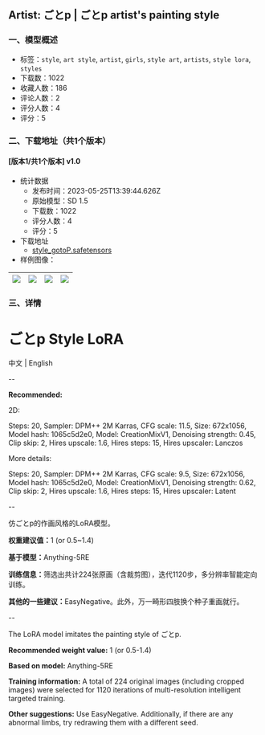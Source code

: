 ## Artist: ごとp | ごとp artist's painting style
### 一、模型概述

- 标签：`style`, `art style`, `artist`, `girls`, `style art`, `artists`, `style lora`, `styles`
- 下载数：1022
- 收藏人数：186
- 评论人数：2
- 评分人数：4
- 评分：5

### 二、下载地址（共1个版本）

#### [版本1/共1个版本] v1.0

- 统计数据
  - 发布时间：2023-05-25T13:39:44.626Z
  - 原始模型：SD 1.5
  - 下载数：1022
  - 评分人数：4
  - 评分：5
- 下载地址
  - [style_gotoP.safetensors](https://civitai.com/api/download/models/80746)
- 样例图像：

| <img src="https://image.civitai.com/xG1nkqKTMzGDvpLrqFT7WA/90772d22-45fd-4886-8850-3b319173f509/width=450/906434.jpeg" /> | <img src="https://image.civitai.com/xG1nkqKTMzGDvpLrqFT7WA/c90436a4-b331-447b-8e78-dd52251e72e3/width=450/906414.jpeg" /> | <img src="https://image.civitai.com/xG1nkqKTMzGDvpLrqFT7WA/7522614b-c2b5-454e-95cb-325670ea4487/width=450/906416.jpeg" /> | <img src="https://image.civitai.com/xG1nkqKTMzGDvpLrqFT7WA/ee5e2028-8b80-44a4-91bf-445b71cb4c55/width=450/906412.jpeg" /> |
| ---- | ---- | ---- | ---- |


### 三、详情
<h1>ごとp Style LoRA</h1><p>中文 | English</p><p>--</p><p><strong>Recommended:</strong></p><p>2D:</p><p>Steps: 20, Sampler: DPM++ 2M Karras, CFG scale: 11.5, Size: 672x1056, Model hash: 1065c5d2e0, Model: CreationMixV1, Denoising strength: 0.45, Clip skip: 2, Hires upscale: 1.6, Hires steps: 15, Hires upscaler: Lanczos</p><p>More details:</p><p>Steps: 20, Sampler: DPM++ 2M Karras, CFG scale: 9.5, Size: 672x1056, Model hash: 1065c5d2e0, Model: CreationMixV1, Denoising strength: 0.62, Clip skip: 2, Hires upscale: 1.6, Hires steps: 15, Hires upscaler: Latent</p><p>--</p><p>仿ごとp的作画风格的LoRA模型。</p><p></p><p><strong>权重建议值：</strong>1 (or 0.5~1.4)</p><p><strong>基于模型：</strong>Anything-5RE</p><p><strong>训练信息：</strong>筛选出共计224张原画（含裁剪图），迭代1120步，多分辨率智能定向训练。</p><p><strong>其他的一些建议：</strong>EasyNegative。此外，万一畸形四肢换个种子重画就行。</p><p>--</p><p>The LoRA model imitates the painting style of ごとp.</p><p></p><p><strong>Recommended weight value:</strong> 1 (or 0.5-1.4)</p><p><strong>Based on model:</strong> Anything-5RE</p><p><strong>Training information:</strong> A total of 224 original images (including cropped images) were selected for 1120 iterations of multi-resolution intelligent targeted training.</p><p><strong>Other suggestions:</strong> Use EasyNegative. Additionally, if there are any abnormal limbs, try redrawing them with a different seed.</p>
